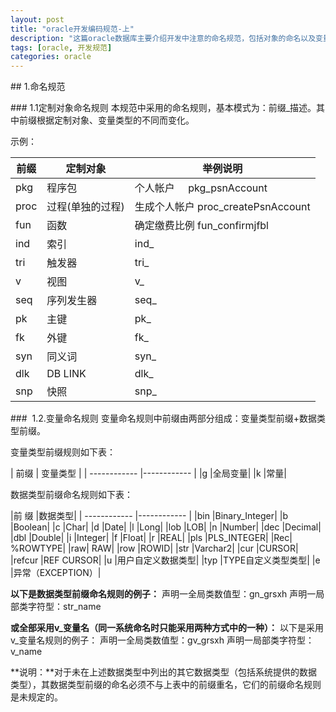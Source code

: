 ```yaml
---
layout: post
title: "oracle开发编码规范-上"
description: "这篇oracle数据库主要介绍开发中注意的命名规范，包括对象的命名以及变量的命名规范"
tags: [oracle, 开发规范]
categories: oracle
---
```


## 1.命名规范

### 1.1定制对象命名规则
本规范中采用的命名规则，基本模式为：前缀_描述。其中前缀根据定制对象、变量类型的不同而变化。

示例：   

|前缀|定制对象|举例说明|   
|----|---|--|  
|pkg    |程序包    |个人帐户     pkg_psnAccount|  
|proc    |过程(单独的过程)    |生成个人帐户 proc_createPsnAccount|  
|fun    |函数    |确定缴费比例 fun_confirmjfbl|  
|ind    |索引    |ind_|  
|tri    |触发器    |tri_|  
|v    |视图    |v_|  
|seq    |序列发生器|    seq_|   
|pk    |主键    |pk_|   
|fk    |外键    |fk_|  
|syn    |同义词    |syn_|   
|dlk    |DB LINK|    dlk_|   
|snp    |快照    |snp_|   

###     1.2.变量命名规则
变量命名规则中前缀由两部分组成：变量类型前缀+数据类型前缀。<br>

变量类型前缀规则如下表：

| 前缀    | 变量类型 | 
| ------------ |------------ |
|g    |全局变量|
|k    |常量|

数据类型前缀命名规则如下表： 

|前 缀    |数据类型|
| ------------ |------------ |
|bin    |Binary_Integer|
|b    |Boolean|
|c    |Char|
|d    |Date|
|l    |Long|
|lob    |LOB|
|n    |Number|
|dec    |Decimal|
|dbl    |Double|
|i    |Integer|
|f    |Float|
|r    |REAL|
|pls    |PLS_INTEGER|
|Rec|    %ROWTYPE|
|raw|    RAW|
|row    |ROWID|
|str    |Varchar2|
|cur    |CURSOR|
|refcur    |REF CURSOR|
|u    |用户自定义数据类型|
|typ    |TYPE自定义类型类型|
|e    |异常（EXCEPTION）|

**以下是数据类型前缀命名规则的例子：**
声明一全局类数值型：gn_grsxh
声明一局部类字符型：str_name

**或全部采用v_变量名（同一系统命名时只能采用两种方式中的一种）：**
以下是采用v_变量名规则的例子：
声明一全局类数值型：gv_grsxh
声明一局部类字符型：v_name

**说明：**对于未在上述数据类型中列出的其它数据类型（包括系统提供的数据类型），其数据类型前缀的命名必须不与上表中的前缀重名，它们的前缀命名规则是未规定的。

